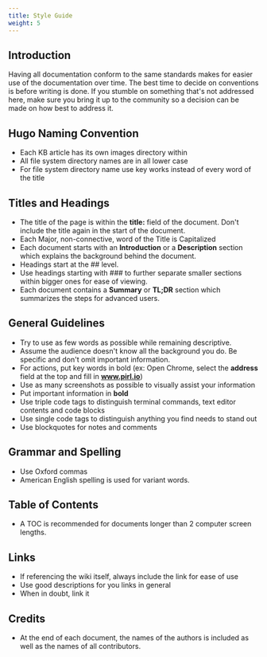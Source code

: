 ```yaml
---
title: Style Guide
weight: 5
---
```


## Introduction

Having all documentation conform to the same standards makes for easier use of the documentation over time.  The best time to decide on conventions is before writing is done. If you stumble on something that's not addressed here, make sure you bring it up to the community so a decision can be made on how best to address it.

## Hugo Naming Convention

* Each KB article has its own images directory within
* All file system directory names are in all lower case
* For file system directory name use key works instead of every word of the title

## Titles and Headings

* The title of the page is within the **title:** field of the document. Don't include the title again in the start of the document.
* Each Major, non-connective, word of the Title is Capitalized
* Each document starts with an **Introduction** or a **Description** section which explains the background behind the document.
* Headings start at the ## level.
* Use headings starting with ### to further separate smaller sections within bigger ones for ease of viewing.
* Each document contains a **Summary** or **TL;DR** section which summarizes the steps for advanced users.

## General Guidelines

* Try to use as few words as possible while remaining descriptive.
* Assume the audience doesn't know all the background you do. Be specific and don't omit important information.
* For actions, put key words in bold (ex: Open Chrome, select the **address** field at the top and fill in **www.pirl.io**)
* Use as many screenshots as possible to visually assist your information
* Put important information in **bold**
* Use triple code tags to distinguish terminal commands, text editor contents and code blocks
* Use single code tags to distinguish anything you find needs to stand out
* Use blockquotes for notes and comments

## Grammar and Spelling

* Use Oxford commas
* American English spelling is used for variant words.

## Table of Contents

* A TOC is recommended for documents longer than 2 computer screen lengths.

## Links

* If referencing the wiki itself, always include the link for ease of use
* Use good descriptions for you links in general
* When in doubt, link it

## Credits

* At the end of each document, the names of the authors is included as well as the names of all contributors.
